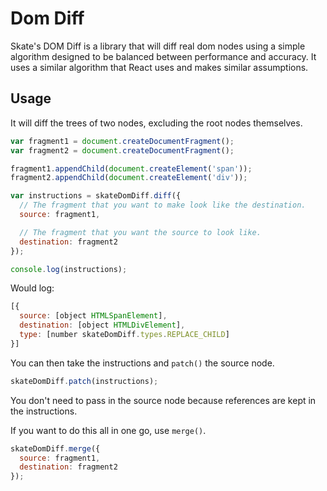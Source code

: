 # Dom Diff

Skate's DOM Diff is a library that will diff real dom nodes using a simple algorithm designed to be balanced between performance and accuracy. It uses a similar algorithm that React uses and makes similar assumptions.

## Usage

It will diff the trees of two nodes, excluding the root nodes themselves.

```js
var fragment1 = document.createDocumentFragment();
var fragment2 = document.createDocumentFragment();

fragment1.appendChild(document.createElement('span'));
fragment2.appendChild(document.createElement('div'));

var instructions = skateDomDiff.diff({
  // The fragment that you want to make look like the destination.
  source: fragment1,

  // The fragment that you want the source to look like.
  destination: fragment2
});

console.log(instructions);
```

Would log:

```js
[{
  source: [object HTMLSpanElement],
  destination: [object HTMLDivElement],
  type: [number skateDomDiff.types.REPLACE_CHILD]
}]
```

You can then take the instructions and `patch()` the source node.

```js
skateDomDiff.patch(instructions);
```

You don't need to pass in the source node because references are kept in the instructions.

If you want to do this all in one go, use `merge()`.

```js
skateDomDiff.merge({
  source: fragment1,
  destination: fragment2
});
```
